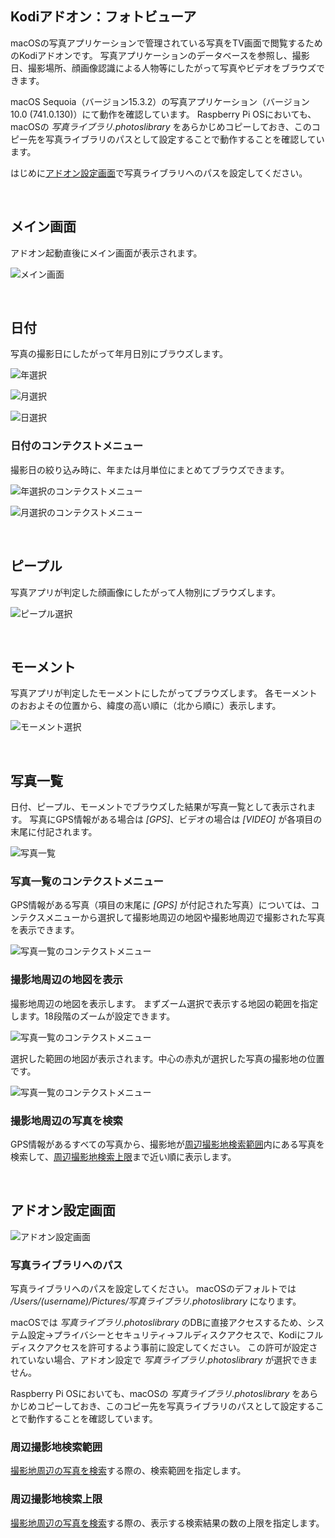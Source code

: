 ## Kodiアドオン：フォトビューア

macOSの写真アプリケーションで管理されている写真をTV画面で閲覧するためのKodiアドオンです。
写真アプリケーションのデータベースを参照し、撮影日、撮影場所、顔画像認識による人物等にしたがって写真やビデオをブラウズできます。

macOS Sequoia（バージョン15.3.2）の写真アプリケーション（バージョン10.0 (741.0.130)）にて動作を確認しています。
Raspberry Pi OSにおいても、macOSの _写真ライブラリ.photoslibrary_ をあらかじめコピーしておき、このコピー先を写真ライブラリのパスとして設定することで動作することを確認しています。

はじめに[アドオン設定画面](#アドオン設定画面)で写真ライブラリへのパスを設定してください。

<br/>

## メイン画面

アドオン起動直後にメイン画面が表示されます。

![メイン画面](docs/images/01_日付.png)

<br/>

## 日付

写真の撮影日にしたがって年月日別にブラウズします。

![年選択](docs/images/10_日付/11_年選択.png)

![月選択](docs/images/10_日付/13_月選択.png)

![日選択](docs/images/10_日付/15_日選択.png)

### 日付のコンテクストメニュー

撮影日の絞り込み時に、年または月単位にまとめてブラウズできます。

![年選択のコンテクストメニュー](docs/images/10_日付/12_コンテクストメニュー.png)

![月選択のコンテクストメニュー](docs/images/10_日付/14_コンテクストメニュー.png)

<br/>

## ピープル

写真アプリが判定した顔画像にしたがって人物別にブラウズします。

![ピープル選択](docs/images/20_ピープル/21_選択.png)

<br/>

## モーメント

写真アプリが判定したモーメントにしたがってブラウズします。
各モーメントのおおよその位置から、緯度の高い順に（北から順に）表示します。

![モーメント選択](docs/images/30_モーメント/31_選択.png)

<br/>

## 写真一覧

日付、ピープル、モーメントでブラウズした結果が写真一覧として表示されます。
写真にGPS情報がある場合は _[GPS]_、ビデオの場合は _[VIDEO]_ が各項目の末尾に付記されます。

![写真一覧](docs/images/40_写真/41_一覧.png)

### 写真一覧のコンテクストメニュー

GPS情報がある写真（項目の末尾に _[GPS]_ が付記された写真）については、コンテクスメニューから選択して撮影地周辺の地図や撮影地周辺で撮影された写真を表示できます。

![写真一覧のコンテクストメニュー](docs/images/40_写真/42_コンテクストメニュー.png)

### 撮影地周辺の地図を表示

撮影地周辺の地図を表示します。
まずズーム選択で表示する地図の範囲を指定します。18段階のズームが設定できます。

![写真一覧のコンテクストメニュー](docs/images/40_写真/43_ズーム選択.png)

選択した範囲の地図が表示されます。中心の赤丸が選択した写真の撮影地の位置です。

![写真一覧のコンテクストメニュー](docs/images/40_写真/44_地図表示.png)

### 撮影地周辺の写真を検索

GPS情報があるすべての写真から、撮影地が[周辺撮影地検索範囲](#周辺撮影地検索範囲)内にある写真を検索して、[周辺撮影地検索上限](#周辺撮影地検索上限)まで近い順に表示します。

<br/>

## アドオン設定画面

![アドオン設定画面](docs/images/90_アドオン設定.png)

### 写真ライブラリへのパス

写真ライブラリへのパスを設定してください。
macOSのデフォルトでは _/Users/(username)/Pictures/写真ライブラリ.photoslibrary_ になります。

macOSでは _写真ライブラリ.photoslibrary_ のDBに直接アクセスするため、システム設定→プライバシーとセキュリティ→フルディスクアクセスで、Kodiにフルディスクアクセスを許可するよう事前に設定してください。
この許可が設定されていない場合、アドオン設定で _写真ライブラリ.photoslibrary_ が選択できません。

Raspberry Pi OSにおいても、macOSの _写真ライブラリ.photoslibrary_ をあらかじめコピーしておき、このコピー先を写真ライブラリのパスとして設定することで動作することを確認しています。

### 周辺撮影地検索範囲

[撮影地周辺の写真を検索](#撮影地周辺の写真を検索)する際の、検索範囲を指定します。

### 周辺撮影地検索上限

[撮影地周辺の写真を検索](#撮影地周辺の写真を検索)する際の、表示する検索結果の数の上限を指定します。



